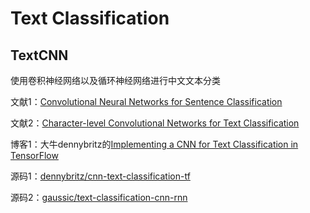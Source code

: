 # Text Classification

## TextCNN
使用卷积神经网络以及循环神经网络进行中文文本分类

文献1：[Convolutional Neural Networks for Sentence Classification](https://arxiv.org/abs/1408.5882)

文献2：[Character-level Convolutional Networks for Text Classification](https://arxiv.org/abs/1509.01626)

博客1：大牛dennybritz的[Implementing a CNN for Text Classification in TensorFlow](http://www.wildml.com/2015/12/implementing-a-cnn-for-text-classification-in-tensorflow/)

源码1：[dennybritz/cnn-text-classification-tf](https://github.com/dennybritz/cnn-text-classification-tf)

源码2：[gaussic/text-classification-cnn-rnn](https://github.com/gaussic/text-classification-cnn-rnn)

